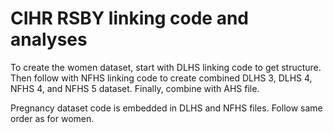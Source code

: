 # CIHR RSBY linking code and analyses

To create the women dataset, start with DLHS linking code to get structure. Then follow with NFHS linking code to create combined DLHS 3, DLHS 4, NFHS 4, and NFHS 5 dataset. Finally, combine with AHS file. 

Pregnancy dataset code is embedded in DLHS and NFHS files. Follow same order as for women.


